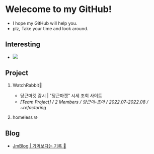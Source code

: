 # Welecome to my GitHub!
- I hope my GitHub will help you.
- plz, Take your time and look around.

## Interesting
- <img src="https://img.shields.io/badge/Python-FFD43B?style=for-the-badge&logo=python&logoColor=blue">


## Project
1. WatchRabbit🥕
    - 당근마켓 감시 | "당근마켓" 시세 조회 사이트
    - <I>[Team Project] / 2 Members / 당근이-조아 / 2022.07-2022.08 / ~refactoring </I>
    
2. homeless 🌐
    
## Blog 
- [JmBlog | 기억보다는 기록 📝](https://jm-baek.tistory.com/)
